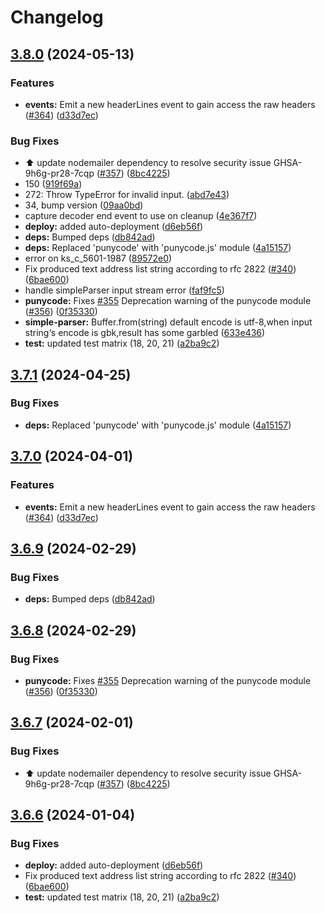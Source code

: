 # Changelog

## [3.8.0](https://github.com/redsift/mailparser/compare/v3.7.1...v3.8.0) (2024-05-13)


### Features

* **events:** Emit a new headerLines event to gain access the raw headers ([#364](https://github.com/redsift/mailparser/issues/364)) ([d33d7ec](https://github.com/redsift/mailparser/commit/d33d7ec4b8e32a4eb7a9a664cec5fdb545c274af))


### Bug Fixes

* :arrow_up: update nodemailer dependency to resolve security issue GHSA-9h6g-pr28-7cqp ([#357](https://github.com/redsift/mailparser/issues/357)) ([8bc4225](https://github.com/redsift/mailparser/commit/8bc42251fca6f538ece599f0a5bebe09b0aeff4f))
* 150 ([919f69a](https://github.com/redsift/mailparser/commit/919f69a49eb1326431c27c7034050498ca504822))
* 272: Throw TypeError for invalid input. ([abd7e43](https://github.com/redsift/mailparser/commit/abd7e43d90e533921c13ed8044a892761ef0535d))
* 34, bump version ([09aa0bd](https://github.com/redsift/mailparser/commit/09aa0bd59c1a70229567ff830adfd44c01605c2f))
* capture decoder end event to use on cleanup ([4e367f7](https://github.com/redsift/mailparser/commit/4e367f7fda2505b9edb8e195eb5b1a8e1d1531fc))
* **deploy:** added auto-deployment ([d6eb56f](https://github.com/redsift/mailparser/commit/d6eb56fe09fe8b415e5bbf2e53704f6788ca0fee))
* **deps:** Bumped deps ([db842ad](https://github.com/redsift/mailparser/commit/db842addd36e2fe94d0c4b466da80719a36f47ac))
* **deps:** Replaced 'punycode' with 'punycode.js' module ([4a15157](https://github.com/redsift/mailparser/commit/4a15157dc9a815aa0e756d9e6ae0e8631842c447))
* error on ks_c_5601-1987 ([89572e0](https://github.com/redsift/mailparser/commit/89572e000d815704378261c753f59442397b8564))
* Fix produced text address list string according to rfc 2822 ([#340](https://github.com/redsift/mailparser/issues/340)) ([6bae600](https://github.com/redsift/mailparser/commit/6bae600a3f4a0452ee7ca43634a11939de7bcc6d))
* handle simpleParser input stream error ([faf9fc5](https://github.com/redsift/mailparser/commit/faf9fc5d8a27c1f88b7a126782d84ce2fef4d4bd))
* **punycode:** Fixes [#355](https://github.com/redsift/mailparser/issues/355) Deprecation warning of the punycode module ([#356](https://github.com/redsift/mailparser/issues/356)) ([0f35330](https://github.com/redsift/mailparser/commit/0f35330c87d715d38e8c853ae6c2f64d098b971d))
* **simple-parser:** Buffer.from(string) default encode is utf-8,when input string‘s encode is gbk,result has some garbled ([633e436](https://github.com/redsift/mailparser/commit/633e4369c93dc5122c8c8bee0fd2b057761e1223))
* **test:** updated test matrix (18, 20, 21) ([a2ba9c2](https://github.com/redsift/mailparser/commit/a2ba9c236dcd7f990c9d53a386ffaa5b564181b3))

## [3.7.1](https://github.com/nodemailer/mailparser/compare/v3.7.0...v3.7.1) (2024-04-25)


### Bug Fixes

* **deps:** Replaced 'punycode' with 'punycode.js' module ([4a15157](https://github.com/nodemailer/mailparser/commit/4a15157dc9a815aa0e756d9e6ae0e8631842c447))

## [3.7.0](https://github.com/nodemailer/mailparser/compare/v3.6.9...v3.7.0) (2024-04-01)


### Features

* **events:** Emit a new headerLines event to gain access the raw headers ([#364](https://github.com/nodemailer/mailparser/issues/364)) ([d33d7ec](https://github.com/nodemailer/mailparser/commit/d33d7ec4b8e32a4eb7a9a664cec5fdb545c274af))

## [3.6.9](https://github.com/nodemailer/mailparser/compare/v3.6.8...v3.6.9) (2024-02-29)


### Bug Fixes

* **deps:** Bumped deps ([db842ad](https://github.com/nodemailer/mailparser/commit/db842addd36e2fe94d0c4b466da80719a36f47ac))

## [3.6.8](https://github.com/nodemailer/mailparser/compare/v3.6.7...v3.6.8) (2024-02-29)


### Bug Fixes

* **punycode:** Fixes [#355](https://github.com/nodemailer/mailparser/issues/355) Deprecation warning of the punycode module ([#356](https://github.com/nodemailer/mailparser/issues/356)) ([0f35330](https://github.com/nodemailer/mailparser/commit/0f35330c87d715d38e8c853ae6c2f64d098b971d))

## [3.6.7](https://github.com/nodemailer/mailparser/compare/v3.6.6...v3.6.7) (2024-02-01)


### Bug Fixes

* :arrow_up: update nodemailer dependency to resolve security issue GHSA-9h6g-pr28-7cqp ([#357](https://github.com/nodemailer/mailparser/issues/357)) ([8bc4225](https://github.com/nodemailer/mailparser/commit/8bc42251fca6f538ece599f0a5bebe09b0aeff4f))

## [3.6.6](https://github.com/nodemailer/mailparser/compare/v3.6.5...v3.6.6) (2024-01-04)


### Bug Fixes

* **deploy:** added auto-deployment ([d6eb56f](https://github.com/nodemailer/mailparser/commit/d6eb56fe09fe8b415e5bbf2e53704f6788ca0fee))
* Fix produced text address list string according to rfc 2822 ([#340](https://github.com/nodemailer/mailparser/issues/340)) ([6bae600](https://github.com/nodemailer/mailparser/commit/6bae600a3f4a0452ee7ca43634a11939de7bcc6d))
* **test:** updated test matrix (18, 20, 21) ([a2ba9c2](https://github.com/nodemailer/mailparser/commit/a2ba9c236dcd7f990c9d53a386ffaa5b564181b3))
